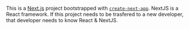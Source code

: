 This is a [Next.js](https://nextjs.org/) project bootstrapped with [`create-next-app`](https://github.com/vercel/next.js/tree/canary/packages/create-next-app).
NextJS is a React framework. If this project needs to be trasfered to a new developer, that developer needs to know React & NextJS.
